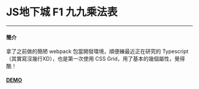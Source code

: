 # JS地下城 F1 九九乘法表
---------------------------------------
#### 簡介
拿了之前做的簡陋 webpack 包當開發環境，順便練最近正在研究的 Typescript （其實寫沒幾行XD），也是第一次使用 CSS Grid，用了基本的幾個屬性，覺得酷！

#### [DEMO](https://linxinemily.github.io/JS-challenge-01/)

